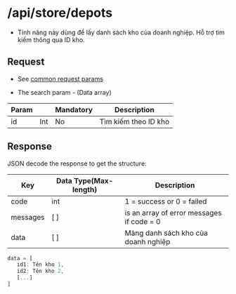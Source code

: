 # /api/store/depots

- Tính năng này dùng để lấy danh sách kho của doanh nghiệp. Hỗ trợ tìm kiếm thông qua ID kho.

## Request
- See [common request params](/api.md#request)
 
- The search param - (Data array)

Param | | Mandatory | Description
---- | ----- | ------ | ---------
id | Int | No | Tìm kiếm theo ID kho

## Response
JSON decode the response to get the structure:

Key |Data Type(Max-length) | Description 
-------- | ------- | --------
code | int | 1 = success or 0 = failed
messages | [ ] | is an array of error messages if code = 0
data | [ ] | Mảng danh sách kho của doanh nghiệp

```js
data = [
   id1: Tên kho 1,
   id2: Tên kho 2,
   [...]
]
```